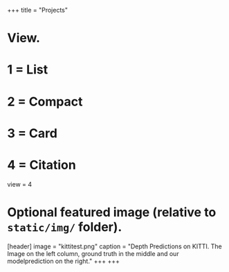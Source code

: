 +++
title = "Projects"

# View.
#   1 = List
#   2 = Compact
#   3 = Card
#   4 = Citation
view = 4

# Optional featured image (relative to `static/img/` folder).
[header]
image = "kittitest.png"
caption = "Depth Predictions on KITTI. The Image on the left column, ground truth in the middle and our modelprediction on the right."
+++
+++
